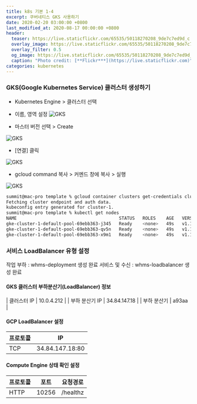 ```yaml
---
title: k8s 기본 1-4
excerpt: 쿠버네티스 GKS 사용하기
date: 2020-02-20 03:00:00 +0800
last_modified_at: 2020-08-17 00:00:00 +0800
header:
  teaser: https://live.staticflickr.com/65535/50118270208_9de7c7ed9d_c.jpg
  overlay_image: https://live.staticflickr.com/65535/50118270208_9de7c7ed9d_c.jpg
  overlay_filter: 0.5
  og_image: https://live.staticflickr.com/65535/50118270208_9de7c7ed9d_c.jpg
  caption: "Photo credit: [**Flickr***](https://live.staticflickr.com)"
categories: kubernetes
---
```

### GKS(Google Kubernetes Service) 클러스터 생성하기 

- Kubernetes Engine > 클러스터 선택
- 이름, 영역 설정 
![GKS](https://live.staticflickr.com/65535/50262603991_916bdaa4a9_b.jpg)

- 마스터 버전 선택 > Create

![GKS](https://live.staticflickr.com/65535/50262813272_ef093f6afa_b.jpg)

- [연결] 클릭 

![GKS](https://live.staticflickr.com/65535/50261978823_40c15d83fe_b.jpg)

- gcloud command 복사 > 커멘드 창에 복사 > 실행 

![GKS](https://live.staticflickr.com/65535/50262832072_79c50becc3_b.jpg)

```sh 
summit@mac-pro template % gcloud container clusters get-credentials cluster-1 --zone asia-northeast1-a --project XXXXX-project
Fetching cluster endpoint and auth data.
kubeconfig entry generated for cluster-1.
summit@mac-pro template % kubectl get nodes
NAME                                       STATUS   ROLES    AGE   VERSION
gke-cluster-1-default-pool-69ebb363-j345   Ready    <none>   49s   v1.15.12-gke.2
gke-cluster-1-default-pool-69ebb363-qv5n   Ready    <none>   49s   v1.15.12-gke.2
gke-cluster-1-default-pool-69ebb363-x9m1   Ready    <none>   49s   v1.15.12-gke.2
```

### 서비스 LoadBalancer 유형 설정 

작업 부하 : whms-deployment 생성 완료
서비스 및 수신 : whms-loadbalancer 생성 완료

#### GKS 클러스터 부하분산기(LoadBalancer) 정보 

| 클러스터 IP | 10.0.4.212 |
| 부하 분산기 IP | 34.84.147.18 |
| 부하 분산기 | a93aa |

#### GCP LoadBalancer 설정 

| 프로토콜 | IP | 
| --- | --- |
| TCP | 34.84.147.18:80 |


#### Compute Engine 상태 확인 설정 

| 프로토콜 | 포트 | 요청경로 |  
| --- | --- | --- |
| HTTP | 10256 | /healthz | 

